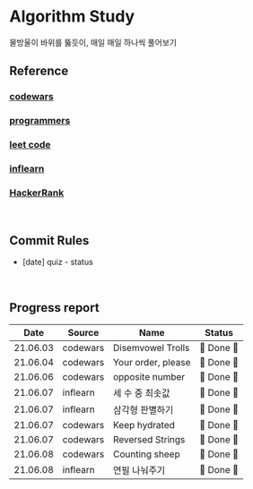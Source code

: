 # Algorithm Study

물방울이 바위를 뚫듯이, 매일 매일 하나씩 풀어보기

## Reference

### [codewars](https://www.codewars.com/dashboard)

### [programmers](https://programmers.co.kr/)

### [leet code](https://leetcode.com/)

### [inflearn](https://www.inflearn.com/)

### [HackerRank](https://www.hackerrank.com/dashboard)

</br>

## Commit Rules

- [date] quiz - status

</br>

## Progress report

|   Date   | Source   | Name               | Status     |
| :------: | -------- | ------------------ | ---------- |
| 21.06.03 | codewars | Disemvowel Trolls  | 🎉 Done 🎉 |
| 21.06.04 | codewars | Your order, please | 🎉 Done 🎉 |
| 21.06.06 | codewars | opposite number    | 🎉 Done 🎉 |
| 21.06.07 | inflearn | 세 수 중 최솟값    | 🎉 Done 🎉 |
| 21.06.07 | inflearn | 삼각형 판별하기    | 🎉 Done 🎉 |
| 21.06.07 | codewars | Keep hydrated      | 🎉 Done 🎉 |
| 21.06.07 | codewars | Reversed Strings   | 🎉 Done 🎉 |
| 21.06.08 | codewars | Counting sheep  | 🎉 Done 🎉 |
| 21.06.08 | inflearn | 연필 나눠주기   | 🎉 Done 🎉 |
